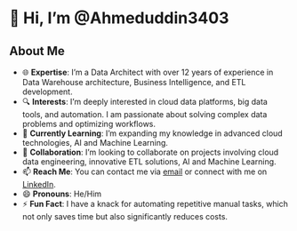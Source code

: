 # 👋 Hi, I’m @Ahmeduddin3403

## About Me
- 🌐 **Expertise**: I’m a Data Architect with over 12 years of experience in Data Warehouse architecture, Business Intelligence, and ETL development.
- 🔍 **Interests**: I’m deeply interested in cloud data platforms, big data tools, and automation. I am passionate about solving complex data problems and optimizing workflows.
- 🌱 **Currently Learning**: I’m expanding my knowledge in advanced cloud technologies, AI and Machine Learning.
- 💼 **Collaboration**: I’m looking to collaborate on projects involving cloud data engineering, innovative ETL solutions, AI and Machine Learning.
- 📫 **Reach Me**: You can contact me via [email](mailto:ahmeduddin3403@gmail.com) or connect with me on [LinkedIn](https://www.linkedin.com/in/ahmohiuddin/).
- 😄 **Pronouns**: He/Him
- ⚡ **Fun Fact**: I have a knack for automating repetitive manual tasks, which not only saves time but also significantly reduces costs.

<!---
Ahmeduddin3403/Ahmeduddin3403 is a ✨ special ✨ repository because its `README.md` (this file) appears on your GitHub profile.
You can click the Preview link to take a look at your changes.
--->
